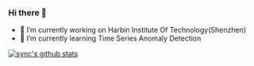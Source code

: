 ### Hi there 👋

<!--
**littlecabbage/littlecabbage** is a ✨ _special_ ✨ repository because its `README.md` (this file) appears on your GitHub profile.

Here are some ideas to get you started:

- 🔭 I’m currently working on Harbin Institute Of Technology(Shenzhen)
- 🌱 I’m currently learning Time Series Anomaly Detection
- 👯 I’m looking to collaborate on ...
- 🤔 I’m looking for help with ...
- 💬 Ask me about ...
- 📫 How to reach me: zengzh1997@gmail.com
- 😄 Pronouns: ...
- ⚡ Fun fact: ...
-->

- 🔭 I’m currently working on Harbin Institute Of Technology(Shenzhen)
- 🌱 I’m currently learning Time Series Anomaly Detection


[![sync's github stats](https://github-readme-stats.vercel.app/api?username=littlecabbage)](https://github.com/littlecabbage)
